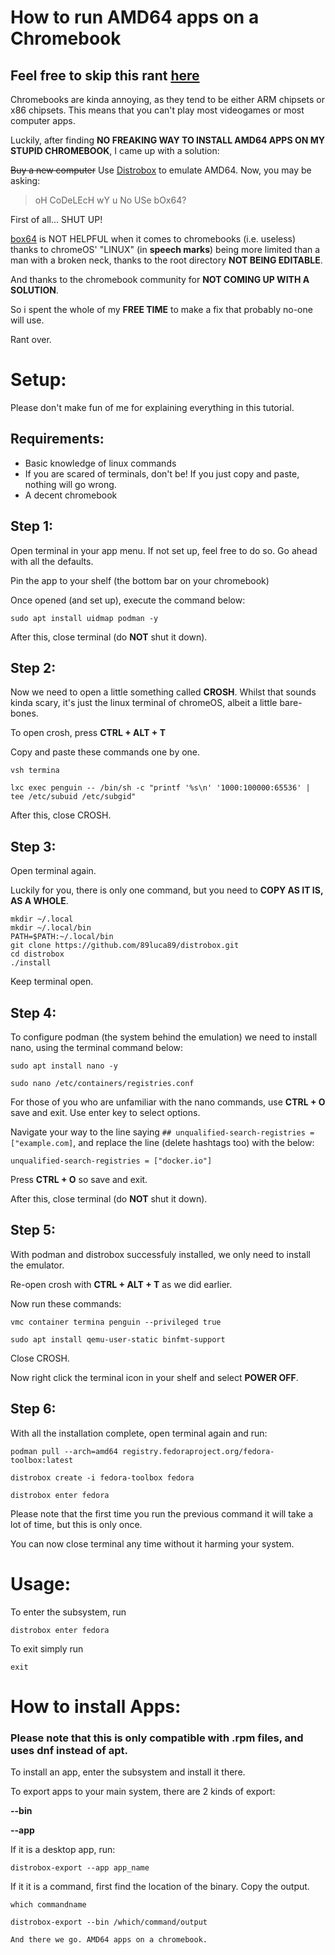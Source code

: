 # How to run AMD64 apps on a Chromebook

## Feel free to skip this rant [here](https://github.com/code-leech/chromeOS-AMD64#setup)
Chromebooks are kinda annoying, as they tend to be either ARM chipsets or x86 chipsets. This means that you can't play most videogames or most computer apps.

Luckily, after finding **NO FREAKING WAY TO INSTALL AMD64 APPS ON MY STUPID CHROMEBOOK**, I came up with a solution:

~~Buy a new computer~~ Use [Distrobox](https://github.com/89luca89/distrobox) to emulate AMD64. Now, you may be asking:

> oH CoDeLEcH wY u No USe bOx64?

First of all... SHUT UP! 

[box64](https://github.com/ptitSeb/box64) is NOT HELPFUL when it comes to chromebooks (i.e. useless) thanks to chromeOS' "LINUX" (in **speech marks**) being more limited than a man with a broken neck, thanks to the root directory **NOT BEING EDITABLE**. 

And thanks to the chromebook community for **NOT COMING UP WITH A SOLUTION**.

So i spent the whole of my **FREE TIME** to make a fix that probably no-one will use.

Rant over.

# Setup:

Please don't make fun of me for explaining everything in this tutorial.

## Requirements:

* Basic knowledge of linux commands
* If you are scared of terminals, don't be! If you just copy and paste, nothing will go wrong.
* A decent chromebook

## Step 1:

Open terminal in your app menu. If not set up, feel free to do so. Go ahead with all the defaults.

Pin the app to your shelf (the bottom bar on your chromebook)

Once opened (and set up), execute the command below:

```
sudo apt install uidmap podman -y
```

After this, close terminal (do **NOT** shut it down).

## Step 2:

Now we need to open a little something called **CROSH**. Whilst that sounds kinda scary, it's just the linux terminal of chromeOS, albeit a little bare-bones.

To open crosh, press **CTRL + ALT + T**

Copy and paste these commands one by one.

```
vsh termina
```
```
lxc exec penguin -- /bin/sh -c "printf '%s\n' '1000:100000:65536' | tee /etc/subuid /etc/subgid"
```

After this, close CROSH.

## Step 3:

Open terminal again.

Luckily for you, there is only one command, but you need to **COPY AS IT IS, AS A WHOLE**.

```
mkdir ~/.local
mkdir ~/.local/bin
PATH=$PATH:~/.local/bin
git clone https://github.com/89luca89/distrobox.git
cd distrobox
./install
```

Keep terminal open.

## Step 4:

To configure podman (the system behind the emulation) we need to install nano, using the terminal command below:

```
sudo apt install nano -y
```
```
sudo nano /etc/containers/registries.conf
```

For those of you who are unfamiliar with the nano commands, use **CTRL + O** save and exit. Use enter key to select options.

Navigate your way to the line saying `## unqualified-search-registries = ["example.com]`, and replace the line (delete hashtags too) with the below:

`unqualified-search-registries = ["docker.io"]`

Press **CTRL + O** so save and exit.

After this, close terminal (do **NOT** shut it down).

## Step 5:

With podman and distrobox successfuly installed, we only need to install the emulator.

Re-open crosh with **CTRL + ALT + T** as we did earlier.

Now run these commands:

```
vmc container termina penguin --privileged true
```
```
sudo apt install qemu-user-static binfmt-support
```

Close CROSH.

Now right click the terminal icon in your shelf and select **POWER OFF**.

## Step 6:

With all the installation complete, open terminal again and run:

```
podman pull --arch=amd64 registry.fedoraproject.org/fedora-toolbox:latest
```
```
distrobox create -i fedora-toolbox fedora
```
```
distrobox enter fedora
```

Please note that the first time you run the previous command it will take a lot of time, but this is only once.

You can now close terminal any time without it harming your system.

# Usage:

To enter the subsystem, run

```
distrobox enter fedora
```

To exit simply run 

```
exit
```

# How to install Apps:

### Please note that this is only compatible with .rpm files, and uses dnf instead of apt.

To install an app, enter the subsystem and install it there.

To export apps to your main system, there are 2 kinds of export:

**--bin**

**--app**

If it is a desktop app, run:

```
distrobox-export --app app_name
```

If it it is a command, first find the location of the binary. Copy the output.

```
which commandname
```
```
distrobox-export --bin /which/command/output

And there we go. AMD64 apps on a chromebook.

